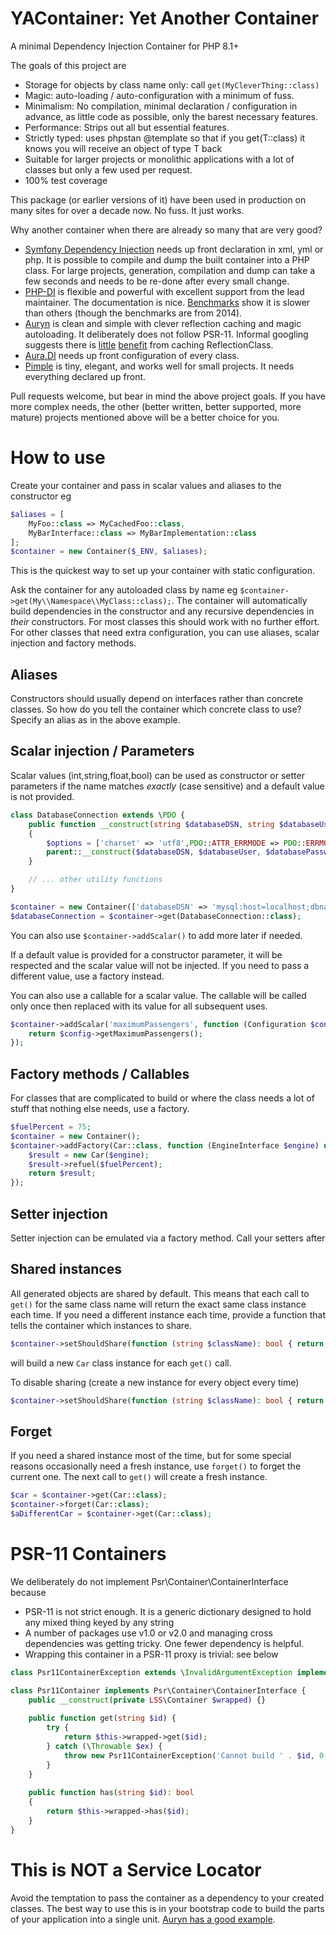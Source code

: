 # YAContainer: Yet Another Container

A minimal Dependency Injection Container for PHP 8.1+

The goals of this project are  
  
- Storage for objects by class name only: call `get(MyCleverThing::class)`
- Magic: auto-loading / auto-configuration with a minimum of fuss.
- Minimalism: No compilation, minimal declaration / configuration in advance, as little code as possible, 
  only the barest necessary features.
- Performance: Strips out all but essential features. 
- Strictly typed: uses phpstan @template so that if you get(T::class) it knows you will receive an object of type T back 
- Suitable for larger projects or monolithic applications with a lot of classes but only a few used per request.
- 100% test coverage

This package (or earlier versions of it) have been used in production on many sites for over a decade now. No fuss. It just works.

Why another container when there are already so many that are very good? 

- [Symfony Dependency Injection](http://symfony.com/doc/current/components/dependency_injection.html) needs up front declaration in xml, yml or php. It is possible to compile and dump the
  built container into a PHP class. For large projects, generation, compilation and dump can take a few seconds and needs
  to be re-done after every small change.
- [PHP-DI](http://php-di.org/) is flexible and powerful with excellent support from the lead maintainer. The documentation is nice.
  [Benchmarks](https://www.sitepoint.com/php-dependency-injection-container-performance-benchmarks/) show it is slower than others (though the benchmarks are from 2014).
- [Auryn](https://github.com/rdlowrey/auryn) is clean and simple with clever reflection caching and magic autoloading. 
  It deliberately does not follow PSR-11. Informal googling suggests there is [little](https://github.com/brainfoolong/php-reflection-performance-tests) [benefit](http://stackoverflow.com/a/24648651/117647) from caching ReflectionClass.
- [Aura.DI](https://github.com/auraphp/Aura.Di) needs up front configuration of every class.
- [Pimple](http://pimple.sensiolabs.org/) is tiny, elegant, and works well for small projects. It needs everything declared up front.
  
Pull requests welcome, but bear in mind the above project goals. If you have more complex needs, the other
(better written, better supported, more mature) projects mentioned above will be a better choice for you.

# How to use

Create your container and pass in scalar values and aliases to the constructor eg

```php
$aliases = [
    MyFoo::class => MyCachedFoo::class,
    MyBarInterface::class => MyBarImplementation::class
];
$container = new Container($_ENV, $aliases);
```

This is the quickest way to set up your container with static configuration. 

Ask the container for any autoloaded class by name eg `$container->get(My\\Namespace\\MyClass::class);`. 
The container will automatically build dependencies in the constructor and any recursive dependencies in _their_ constructors. 
For most classes this should work with no further effort.
For other classes that need extra configuration, you can use aliases, scalar injection and factory methods.

## Aliases

Constructors should usually depend on interfaces rather than concrete classes. So how do you tell the container which concrete
class to use? Specify an alias as in the above example.

## Scalar injection / Parameters

Scalar values (int,string,float,bool) can be used as constructor or setter parameters if the name matches _exactly_ (case sensitive) and a default value is not provided.

```php
class DatabaseConnection extends \PDO {
    public function __construct(string $databaseDSN, string $databaseUser, string $databasePassword) 
    {
        $options = ['charset' => 'utf8',PDO::ATTR_ERRMODE => PDO::ERRMODE_EXCEPTION];
        parent::__construct($databaseDSN, $databaseUser, $databasePassword, $options);
    }

    // ... other utility functions    
}

$container = new Container(['databaseDSN' => 'mysql:host=localhost;dbname=theDBName', 'databaseUser' => 'theUserName', 'databasePassword' => 'thePassword']);
$databaseConnection = $container->get(DatabaseConnection::class);
```

You can also use `$container->addScalar()` to add more later if needed.

If a default value is provided for a constructor parameter, it will be respected and the scalar value will not be injected. 
If you need to pass a different value, use a factory instead.

You can also use a callable for a scalar value. The callable will be called only once then replaced with its value for 
all subsequent uses.
```php
$container->addScalar('maximumPassengers', function (Configuration $config) {
    return $config->getMaximumPassengers();
});
```

## Factory methods / Callables

For classes that are complicated to build or where the class needs a lot of stuff that nothing else needs, use a factory.
 
 ```php
 $fuelPercent = 75;
 $container = new Container();
 $container->addFactory(Car::class, function (EngineInterface $engine) use ($fuelPercent): Car {
     $result = new Car($engine);
     $result->refuel($fuelPercent);
     return $result;
 });
```

## Setter injection 

Setter injection can be emulated via a factory method. Call your setters after 

## Shared instances

All generated objects are shared by default. This means that each call to `get()` for the same class name will
return the exact same class instance each time. If you need a different instance each time, provide a function that 
tells the container which instances to share.
```php
$container->setShouldShare(function (string $className): bool { return $className !== Car::class; });
```

will build a new `Car` class instance for each `get()` call.

To disable sharing (create a new instance for every object every time) 
```php
$container->setShouldShare(function (string $className): bool { return false; });
```

## Forget

If you need a shared instance most of the time, but for some special reasons occasionally need a fresh instance,
use `forget()` to forget the current one. The next call to `get()` will create a fresh instance.
```php
$car = $container->get(Car::class);
$container->forget(Car::class);
$aDifferentCar = $container->get(Car::class);
```

# PSR-11 Containers

We deliberately do not implement Psr\Container\ContainerInterface because
- PSR-11 is not strict enough. It is a generic dictionary designed to hold any mixed thing keyed by any string
- A number of packages use v1.0 or v2.0 and managing cross dependencies was getting tricky. One fewer dependency is helpful.
- Wrapping this container in a PSR-11 proxy is trivial: see below

```php
class Psr11ContainerException extends \InvalidArgumentException implements Psr\Container\ContainerExceptionInterface {}

class Psr11Container implements Psr\Container\ContainerInterface {
    public __construct(private LSS\Container $wrapped) {}
    
    public function get(string $id) {
        try {
            return $this->wrapped->get($id);
        } catch (\Throwable $ex) {
            throw new Psr11ContainerException('Cannot build ' . $id, 0, $ex);
        }
    }
    
    public function has(string $id): bool 
    {
        return $this->wrapped->has($id);
    }
}
```

# This is NOT a Service Locator
 
Avoid the temptation to pass the container as a dependency to your created classes.
The best way to use this is in your bootstrap code to build the parts of your application into a single unit.
[Auryn has a good example](https://github.com/rdlowrey/auryn#app-bootstrapping).
